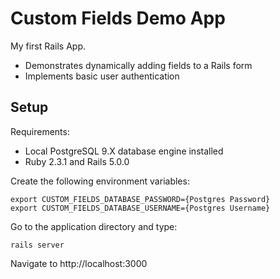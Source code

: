 # Custom Fields Demo App

My first Rails App.

* Demonstrates dynamically adding fields to a Rails form
* Implements basic user authentication

## Setup

Requirements:
* Local PostgreSQL 9.X database engine installed
* Ruby 2.3.1 and Rails 5.0.0

Create the following environment variables:

```
export CUSTOM_FIELDS_DATABASE_PASSWORD={Postgres Password}
export CUSTOM_FIELDS_DATABASE_USERNAME={Postgres Username}
```

Go to the application directory and type:

```
rails server
```

Navigate to http://localhost:3000
